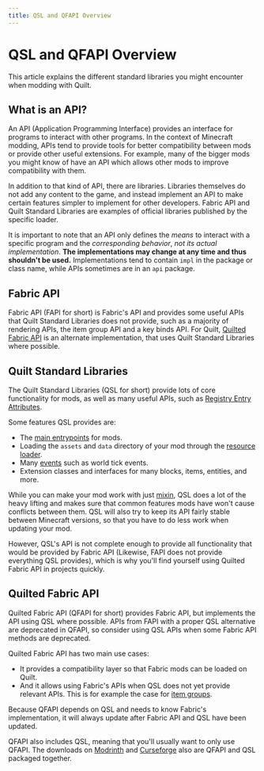 ```yaml
---
title: QSL and QFAPI Overview
---
```


# QSL and QFAPI Overview

This article explains the different standard libraries you might encounter when modding with Quilt.

## What is an API?

An API (Application Programming Interface) provides an interface for programs to interact with other programs. In the context of Minecraft modding, APIs tend to provide tools for better compatibility between mods or provide other useful extensions. For example, many of the bigger mods you might know of have an API which allows other mods to improve compatibility with them.

In addition to that kind of API, there are libraries. Libraries themselves do not add any content to the game, and instead implement an API to make certain features simpler to implement for other developers. Fabric API and Quilt Standard Libraries are examples of official libraries published by the specific loader.

It is important to note that an API only defines the *means* to interact with a specific program and the *corresponding behavior*, *not its actual implementation*. **The implementations may change at any time and thus shouldn't be used.** Implementations tend to contain `impl` in the package or class name, while APIs sometimes are in an `api` package.

## Fabric API

Fabric API (FAPI for short) is Fabric's API and provides some useful APIs that Quilt Standard Libraries does not provide, such as a majority of rendering APIs, the item group API and a key binds API. For Quilt, [Quilted Fabric API](#quilted-fabric-api) is an alternate implementation, that uses Quilt Standard Libraries where possible.

## Quilt Standard Libraries

The Quilt Standard Libraries (QSL for short) provide lots of core functionality for mods, as well as many useful APIs, such as [Registry Entry Attributes](../data/rea).

Some features QSL provides are:

- The [main entrypoints](sideness#on-mod-initializers) for mods.
- Loading the `assets` and `data` directory of your mod through the [resource loader](../data/resource-loader).
- Many [events](events) such as world tick events.
- Extension classes and interfaces for many blocks, items, entities, and more.

While you can make your mod work with just [mixin](mixins), QSL does a lot of the heavy lifting and makes sure that common features mods have won't cause conflicts between them. QSL will also try to keep its API fairly stable between Minecraft versions, so that you have to do less work when updating your mod.

However, QSL's API is not complete enough to provide all functionality that would be provided by Fabric API (Likewise, FAPI does not provide everything QSL provides), which is why you'll find yourself using Quilted Fabric API in projects quickly.

## Quilted Fabric API

Quilted Fabric API (QFAPI for short) provides Fabric API, but implements the API using QSL where possible. APIs from FAPI with a proper QSL alternative are deprecated in QFAPI, so consider using QSL APIs when some Fabric API methods are deprecated.

Quilted Fabric API has two main use cases:

- It provides a compatibility layer so that Fabric mods can be loaded on Quilt.
- And it allows using Fabric's APIs when QSL does not yet provide relevant APIs. This is for example the case for [item groups](../items/first-item#adding-the-item-to-a-group).

Because QFAPI depends on QSL and needs to know Fabric's implementation, it will always update after Fabric API and QSL have been updated.

QFAPI also includes QSL, meaning that you'll usually want to only use QFAPI. The downloads on [Modrinth](https://modrinth.com/mod/qsl) and [Curseforge](https://www.curseforge.com/minecraft/mc-mods/qsl) also are QFAPI and QSL packaged together.
